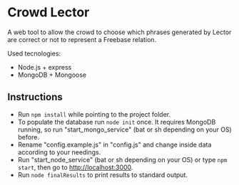 # Crowd Lector

A web tool to allow the crowd to choose which phrases generated by Lector are correct or not to represent a Freebase relation.

Used tecnologies:
- Node.js + express
- MongoDB + Mongoose

## Instructions
- Run `npm install` while pointing to the project folder.
- To populate the database run `node init` once. It requires MongoDB running, so run "start_mongo_service" (bat or sh depending on your OS) before.
- Rename "config.example.js" in "config.js" and change inside data according to your needings.
- Run "start_node_service" (bat or sh depending on your OS) or type `npm start`, then go to [http://localhost:3000](http://localhost:3000).
- Run `node finalResults` to print results to standard output.
